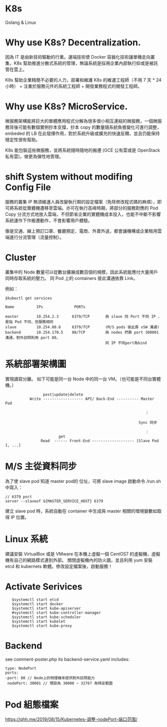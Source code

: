 # K8s
Golang & Linux

# Why use K8s? Decentralization.

因為 IT 是由新技術驅動的行業。運端技術使 Docker 容器化技術讓單機走向叢集，K8s 幫助推進分散式系統的管理，無論系統是採用企業內部執行抑或是被託管在雲上。

K8s 幫助企業精簡不必要的人力，部署和維護 K8s 的維運工程師（不用 7 天 * 24 小時） + 注重於服務元件的系統工程師 + 開發業務程式的開發工程師。

# Why use K8s? MicroService.

微服務架構能將巨大的單體應用程式分解為很多很小相互連結的微服務，一個微服務背後可能有數個實例抄本支撐，抄本 copy 的數量隨系統負擔變化可進行調整，embeded 的 LB 在此發揮作用，對於系統升級或擴充的快速反饋，並且仍能保持穩定性很有幫助。

K8s 能包裝這些微服務，並將系統隨時隨地的搬遷 (GCE 公有雲或是 OpenStack 私有雲)，做更為彈性地管理。

# shift System without modifing Config File

服務的叢集 IP 無須維運人員改變執行期的設定檔案（免除修改程式碼的麻煩），即可將系統從實體機遷移至雲端。亦可在執行高峰時期，將部分的服務對應的 Pod Copy 分流方式地放入雲端，不但節省企業的實體機成本投入，也能不中斷不影響系統運作下作搬遷動作，不會影響用戶體驗。

像是交通、線上預訂口罩、餐廳預定、電商、外賣外送，都會讓機構或企業租用雲端進行分流管理（流量控制）。

# Cluster

叢集中的 Node 數量可以從數台擴展成數百個的規模，因此系統能應付大量用戶同時存取系統的壓力。
同 Pod 上的 containers 彼此溝通依靠 Link。

例如：

    $kubectl get services

    Name          IPs              PORTs         

    master        10.254.2.3      6379/TCP       與 slave 同 Port 不同 IP ，是指 Pod 不同，但服務相同
    slave         10.254.80.6     6379/TCP       (M/S pods 彼此靠 vSW 溝通)
    backend       10.254.170.5    80/TCP         與 nodes 們靠 port 300001 溝通，對外訪問則用 port 80，
                                                 同 IP 不同port為bind


# 系統部署架構圖

實現讀寫分離。
如下可能是同一台 Node 中的同一台 VM。（也可能是不同台實體機。）




                     post|update|delete
               Write ------------------ API/ Back-End ---------- Master Pod

                                                                   ｜

                                                                Sync 同步

                                                                   ｜
                            get
                    Read  ------ Front-End ------------------- [Slave Pod 1, ...]
                    
                    
# M/S 主從資料同步

為了使 slave pod 知道 master pod的 位址，可將 slave image 啟動命令 /run.sh 中寫入：

    // 6379 port
    server --slaveof ${MASTER_SERVICE_HOST} 6379 
    
建立 slave pod 時，系統自動在 container 中生成與 master 相關的環境變數如取得 IP 位置。
                                 
                    
# Linux 系統

建議安裝 VirtualBox 或是 VMware 在本機上虛擬一個 CentOS7 的虛擬機，虛擬機有自己的網路模式連到外部。
關閉虛擬機內的防火牆，並且利用 yum 安裝 etcd 和 kubernets 軟體。修改設定檔案後，啟動服務！
      

# Activate Serivices

       $systemctl start etcd
       $systemctl start docker
       $systemctl start kube-apiserver
       #systemctl start kube-controller-manager
       $systemctl start kube-scheduler
       $systemctl start kubelet
       $systemctl start kube-proxy

# Backend

see comment-poster.php
its backend-service.yaml includes:

    type: NodePort
    ports:
    -port: 80 // Node上的物理機阜提供對外訪問能力
     nodePort: 30001 // 預設為 30000 ~ 32767 為特定範圍
     
# Pod 組態檔案

https://qhh.me/2019/08/15/Kubernetes-调整-nodePort-端口范围/

 





